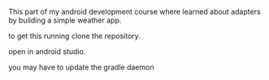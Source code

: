This part of my android development course where learned about adapters by building a simple weather app.

to get this running clone the repository.

open in android studio.

you may have to update the gradle daemon


